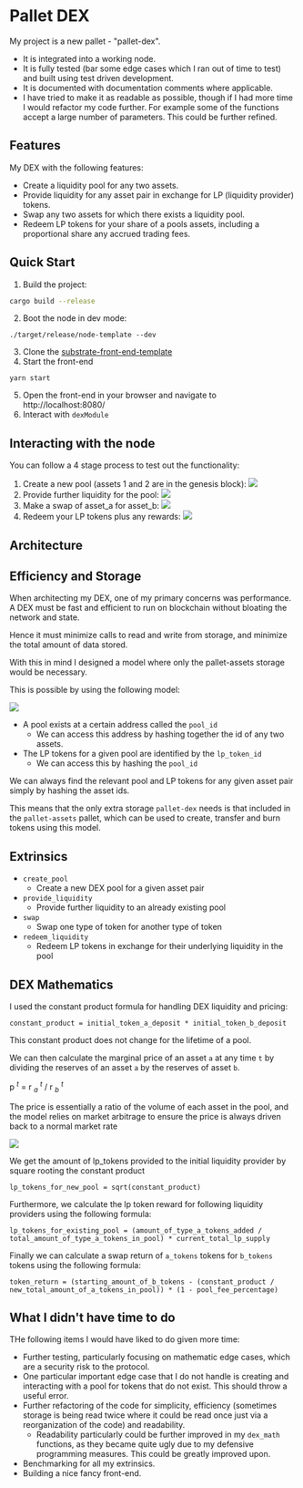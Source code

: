 # Pallet DEX

My project is a new pallet - "pallet-dex".

- It is integrated into a working node.
- It is fully tested (bar some edge cases which I ran out of time to test) and built using test driven development.
- It is documented with documentation comments where applicable.
- I have tried to make it as readable as possible, though if I had more time I would refactor my code further. For example some of the functions accept a large number of parameters. This could be further refined.

## Features

My DEX with the following features:
- Create a liquidity pool for any two assets.
- Provide liquidity for any asset pair in exchange for LP (liquidity provider) tokens.
- Swap any two assets for which there exists a liquidity pool.
- Redeem LP tokens for your share of a pools assets, including a proportional share any accrued trading fees.

## Quick Start

1. Build the project:
```bash
cargo build --release
```
2. Boot the node in dev mode:
```
./target/release/node-template --dev
```
3. Clone the [substrate-front-end-template](https://github.com/substrate-developer-hub/substrate-front-end-template)
4. Start the front-end
```
yarn start
```
5. Open the front-end in your browser and navigate to http://localhost:8080/
6. Interact with `dexModule`


## Interacting with the node
You can follow a 4 stage process to test out the functionality:
1. Create a new pool (assets 1 and 2 are in the genesis block):
![](2022-08-03-12-01-40.png)
2. Provide further liquidity for the pool:
![](2022-08-03-12-02-07.png)
3. Make a swap of asset_a for asset_b:
![](2022-08-03-12-02-40.png)
4. Redeem your LP tokens plus any rewards:
![](2022-08-03-12-03-13.png)

## Architecture

## Efficiency and Storage

When architecting my DEX, one of my primary concerns was performance. A DEX must be fast and efficient to run on blockchain without bloating the network and state.

Hence it must minimize calls to read and write from storage, and minimize the total amount of data stored.

With this in mind I designed a model where only the pallet-assets storage would be necessary.

This is possible by using the following model:

![](2022-08-03-11-17-19.png)

- A pool exists at a certain address called the `pool_id`
  - We can access this address by hashing together the id of any two assets.
- The LP tokens for a given pool are identified by the `lp_token_id`
  - We can access this by hashing the `pool_id`

We can always find the relevant pool and LP tokens for any given asset pair simply by hashing the asset ids.

This means that the only extra storage `pallet-dex` needs is that included in the `pallet-assets` pallet, which can be used to create, transfer and burn tokens using this model.

## Extrinsics


- `create_pool`
  - Create a new DEX pool for a given asset pair
- `provide_liquidity`
  - Provide further liquidity to an already existing pool
- `swap`
  - Swap one type of token for another type of token
- `redeem_liquidity`
  - Redeem LP tokens in exchange for their underlying liquidity in the pool

## DEX Mathematics

I used the constant product formula for handling DEX liquidity and pricing:

```
constant_product = initial_token_a_deposit * initial_token_b_deposit 
```

This constant product does not change for the lifetime of a pool.

We can then calculate the marginal price of an asset `a` at any time `t` by dividing the reserves of an asset `a` by the reserves of asset `b`.

p $^{t}$ = r $_{a}$ $^{t}$ / r $_{b}$ $^{t}$

The price is essentially a ratio of the volume of each asset in the pool, and the model relies on market arbitrage to ensure the price is always driven back to a normal market rate

![](2022-08-03-11-35-37.png)

We get the amount of lp_tokens provided to the initial liquidity provider by square rooting the constant product

```
lp_tokens_for_new_pool = sqrt(constant_product)
```

Furthermore, we calculate the lp token reward for following liquidity providers using the following formula:

```
lp_tokens_for_existing_pool = (amount_of_type_a_tokens_added / total_amount_of_type_a_tokens_in_pool) * current_total_lp_supply
```

Finally we can calculate a swap return of `a_tokens` tokens for `b_tokens` tokens using the following formula:

```
token_return = (starting_amount_of_b_tokens - (constant_product / new_total_amount_of_a_tokens_in_pool)) * (1 - pool_fee_percentage)
```


## What I didn't have time to do

THe following items I would have liked to do given more time:
- Further testing, particularly focusing on mathematic edge cases, which are a security risk to the protocol.
- One particular important edge case that I do not handle is creating and interacting with a pool for tokens that do not exist. This should throw a useful error.
- Further refactoring of the code for simplicity, efficiency (sometimes storage is being read twice where it could be read once just via a reorganization of the code) and readability.
  - Readability particularly could be further improved in my `dex_math` functions, as they became quite ugly due to my defensive programming measures. This could be greatly improved upon.
- Benchmarking for all my extrinsics.
- Building a nice fancy front-end.

